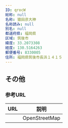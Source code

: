 ```yaml
---
ID: qrocW
総称: null
名称: 猿田彦大神
名称読み: null
別名: null
都道府県: 福岡県
区域: 筑後市
緯度: 33.2073308
経度: 130.5164263
郵便番号: 8330005
住所: 福岡県筑後市長浜１４１５
---
```


## その他

### 参考URL

| URL | 説明          |
| --- | ------------- |
|     | OpenStreetMap |
